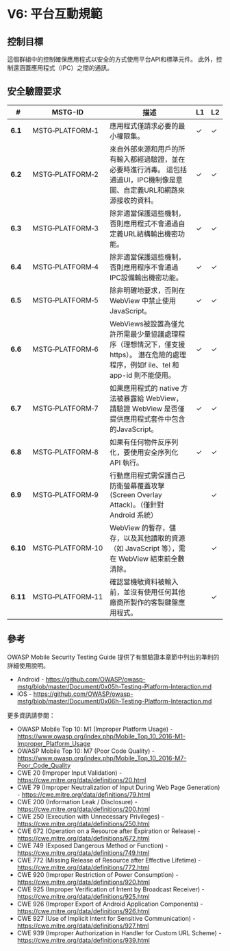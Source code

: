 # V6: 平台互動規範

## 控制目標

這個群組中的控制確保應用程式以安全的方式使用平台API和標準元件。 此外，控制還涵蓋應用程式（IPC）之間的通訊。

## 安全驗證要求

| # | MSTG-ID | 描述 | L1 | L2 |
| --- | --- | --- | --- | --- |
| **6.1** | MSTG‑PLATFORM‑1 | 應用程式僅請求必要的最小權限集。 | ✓ | ✓ |
| **6.2** | MSTG‑PLATFORM‑2 | 來自外部來源和用戶的所有輸入都經過驗證，並在必要時進行消毒。 這包括通過UI，IPC機制像是意圖、自定義URL和網路來源接收的資料。 | ✓ | ✓ |
| **6.3** | MSTG‑PLATFORM‑3 | 除非適當保護這些機制，否則應用程式不會通過自定義URL結構輸出機密功能。 | ✓ | ✓ |
| **6.4** | MSTG‑PLATFORM‑4 | 除非適當保護這些機制，否則應用程序不會通過IPC設備輸出機密功能。 | ✓ | ✓ |
| **6.5** | MSTG‑PLATFORM‑5 | 除非明確地要求，否則在 WebView 中禁止使用 JavaScript。 | ✓ | ✓ |
| **6.6** | MSTG‑PLATFORM‑6 | WebViews被設置為僅允許所需最少量協議處理程序（理想情況下，僅支援https）。 潛在危險的處理程序，例如f ile、tel 和 app-id 則不能使用。 | ✓ | ✓ |
| **6.7** | MSTG‑PLATFORM‑7 | 如果應用程式的 native 方法被暴露給 WebView，請驗證 WebView 是否僅提供應用程式套件中包含的JavaScript。 | ✓ | ✓ |
| **6.8** | MSTG‑PLATFORM‑8 | 如果有任何物件反序列化，要使用安全序列化 API 執行。 | ✓ | ✓ |
| **6.9** | MSTG‑PLATFORM‑9 | 行動應用程式需保護自己防衛螢幕覆蓋攻擊 (Screen Overlay Attack)。（僅針對 Android 系統） |  | ✓ |
| **6.10** | MSTG‑PLATFORM‑10 | WebView 的暫存，儲存，以及其他讀取的資源（如 JavaScript 等），需在 WebView 結束前全數清除。  |  | ✓ |
| **6.11** | MSTG‑PLATFORM‑11 | 確認當機敏資料被輸入前，並沒有使用任何其他廠商所製作的客製鍵盤應用程式。 | | ✓ |

## 參考

OWASP Mobile Security Testing Guide 提供了有關驗證本章節中列出的準則的詳細使用說明。

- Android - <https://github.com/OWASP/owasp-mstg/blob/master/Document/0x05h-Testing-Platform-Interaction.md>
- iOS - <https://github.com/OWASP/owasp-mstg/blob/master/Document/0x06h-Testing-Platform-Interaction.md>

更多資訊請參閱：

- OWASP Mobile Top 10: M1 (Improper Platform Usage) - <https://www.owasp.org/index.php/Mobile_Top_10_2016-M1-Improper_Platform_Usage>
- OWASP Mobile Top 10: M7 (Poor Code Quality) - <https://www.owasp.org/index.php/Mobile_Top_10_2016-M7-Poor_Code_Quality>
- CWE 20 (Improper Input Validation) - <https://cwe.mitre.org/data/definitions/20.html>
- CWE 79 (Improper Neutralization of Input During Web Page Generation) - <https://cwe.mitre.org/data/definitions/79.html>
- CWE 200 (Information Leak / Disclosure) - <https://cwe.mitre.org/data/definitions/200.html>
- CWE 250 (Execution with Unnecessary Privileges) - <https://cwe.mitre.org/data/definitions/250.html>
- CWE 672 (Operation on a Resource after Expiration or Release) - <https://cwe.mitre.org/data/definitions/672.html>
- CWE 749 (Exposed Dangerous Method or Function) - <https://cwe.mitre.org/data/definitions/749.html>
- CWE 772 (Missing Release of Resource after Effective Lifetime) - <https://cwe.mitre.org/data/definitions/772.html>
- CWE 920 (Improper Restriction of Power Consumption) - <https://cwe.mitre.org/data/definitions/920.html>
- CWE 925 (Improper Verification of Intent by Broadcast Receiver) - <https://cwe.mitre.org/data/definitions/925.html>
- CWE 926 (Improper Export of Android Application Components) - <https://cwe.mitre.org/data/definitions/926.html>
- CWE 927 (Use of Implicit Intent for Sensitive Communication) - <https://cwe.mitre.org/data/definitions/927.html>
- CWE 939 (Improper Authorization in Handler for Custom URL Scheme) - <https://cwe.mitre.org/data/definitions/939.html>
